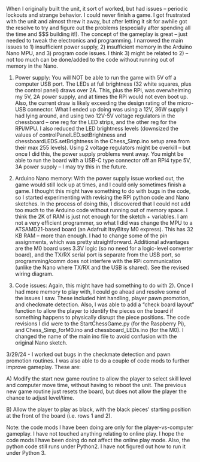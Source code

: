 When I originally built the unit, it sort of worked, but had issues – periodic lockouts and strange behavior.  I could never finish a game.  I got frustrated with the unit and almost threw it away, but after letting it sit for awhile got the resolve to try and figure out the problems (especially after spending all the time and $$$ building it!).  The concept of the gameplay is great  – just needed to tweak the electronics and programming.
I narrowed the main issues to 1) insufficient power supply, 2) insufficient memory in the Arduino Nano MPU, and 3) program code issues.  I think 3) might be related to 2) – not too much can be done/added to the code without running out of memory in the Nano.

1) Power supply:  You will NOT be able to run the game with 5V off a computer USB port.  The LEDs at full brightness (32 white squares, plus the control panel) draws over 2A.  This, plus the RPi, was overwhelming my 5V, 2A power supply, and at times the RPi would not even boot up.  Also, the current draw is likely exceeding the design rating of the micro-USB connector.  What I ended up doing was using a 12V, 36W supply I had lying around, and using two 12V-5V voltage regulators in the chessboard – one reg for the LED strips, and the other reg for the RPi/MPU.  I also reduced the LED brightness levels (downsized the values of controlPanelLED.setBrightness and chessboardLEDS.setBrightness in the Chess_Simp.ino setup area from their max 255 levels).  Using 2 voltage regulators might be overkill – but once I did this, the power supply problems went away.  You might be able to run the board with a USB-C type connector off an RPi4 type 5V, 3A power supply – I may try this in the future.

2) Arduino Nano memory:  With the power supply issue worked out, the game would still lock up at times, and I could only sometimes finish a game.  I thought this might have something to do with bugs in the code, so I started experimenting with revising the RPi python code and Nano sketches.  In the process of doing this, I discovered that I could not add too much to the Arduino code without running out of memory space.  I think the 2K of RAM is just not enough for the sketch + variables.  I am not a very efficient programmer, so what I did was change the MPU to a ATSAMD21-based board (an Adafruit ItsyBitsy M0 express).  This has 32 KB RAM – more than enough.  I had to change some of the pin assignments, which was pretty straightforward.  Additional advantages are the M0 board uses 3.3V logic (so no need for a logic-level converter board), and the TX/RX serial port is separate from the USB port, so programming/comm does not interfere with the RPi communication (unlike the Nano where TX/RX and the USB is shared).  See the revised wiring diagram.

3) Code issues:  Again, this might have had something to do with 2).  Once I had more memory to play with, I could go ahead and resolve some of the issues I saw.  These included hint handling, player pawn promotion, and checkmate detection.  Also, I was able to add a “check board layout” function to allow the player to identify the pieces on the board if something happens to physically disrupt the piece positions.  The code revisions I did were to the StartChessGame.py (for the Raspberry Pi), and Chess_Simp_forM0.ino and chessboard_LEDs.ino (for the M0).  I changed the name of the main ino file to avoid confusion with the original Nano sketch.

3/29/24 - I worked out bugs in the checkmate detection and pawn promotion routines.  I was also able to do a couple of code mods to further improve gameplay.  These are:

A) Modify the start new game routine to allow the player to select skill level and computer move time, without having to reboot the unit.  The previous new game routine just resets the board, but does not allow the player the chance to adjust level/time.

B) Allow the player to play as black, with the black pieces' starting position at the front of the board (i.e. rows 1 and 2).

Note: the code mods I have been doing are only for the player-vs-computer gameplay.  I have not touched anything relating to online play.  I hope the code mods I have been doing do not affect the online play mode.  Also, the python code still runs under Python2.  I have not figured out how to run it under Python 3.
